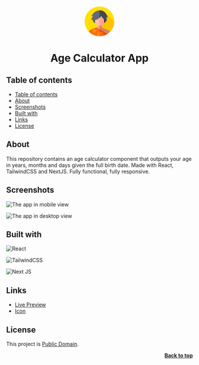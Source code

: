 <a name="readme-top"></a>

<div align="center">
  <a href="https://github.com/seesmof/">
    <img src="./public/logo.png" alt="Logo" height="80">
  </a>

<h1 align="center">Age Calculator App</h1>
</div>

## Table of contents

- [Table of contents](#table-of-contents)
- [About](#about)
- [Screenshots](#screenshots)
- [Built with](#built-with)
- [Links](#links)
- [License](#license)

## About

This repository contains an age calculator component that outputs your age in years, months and days given the full birth date. Made with React, TailwindCSS and NextJS. Fully functional, fully responsive.

## Screenshots

![The app in mobile view](./public/mobile.png)

![The app in desktop view](./public/desktop.png)

## Built with

![React](https://img.shields.io/badge/react-%2320232a.svg?style=for-the-badge&logo=react&logoColor=%2361DAFB)

![TailwindCSS](https://img.shields.io/badge/tailwindcss-%2338B2AC.svg?style=for-the-badge&logo=tailwind-css&logoColor=white)

![Next JS](https://img.shields.io/badge/Next-black?style=for-the-badge&logo=next.js&logoColor=white)

## Links

- [Live Preview](https://seesmof.github.io/age-calculator-app/)
- [Icon](https://www.flaticon.com/free-icons/caveman)

## License

This project is [Public Domain](./LICENSE).

<p align="right"><a href="#readme-top"><strong>Back to top</strong></a></p>
